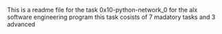 This is a readme file for the task 0x10-python-network_0 for the alx software engineering program this task cosists of 7 madatory tasks and 3 advanced
